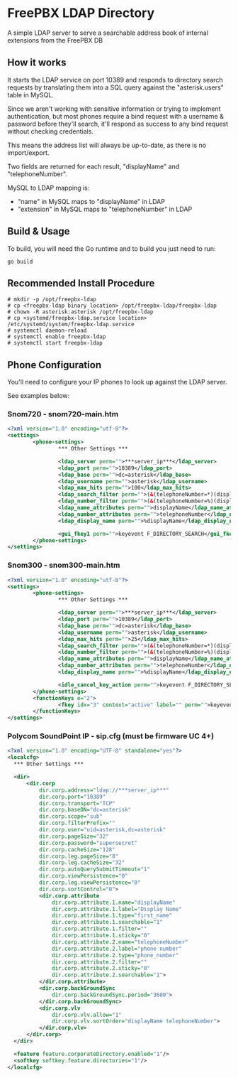 # FreePBX LDAP Directory
A simple LDAP server to serve a searchable address book of internal extensions from the FreePBX DB

## How it works
It starts the LDAP service on port 10389 and responds to directory search requests by translating them into a SQL query against the "asterisk.users" table in MySQL.

Since we aren't working with sensitive information or trying to implement authentication, but most phones require a bind request with a username & password before they'll search, it'll respond as success to any bind request without checking credentials.

This means the address list will always be up-to-date, as there is no import/export.

Two fields are returned for each result, "displayName" and "telephoneNumber".

MySQL to LDAP mapping is:
* "name" in MySQL maps to "displayName" in LDAP
* "extension" in MySQL maps to "telephoneNumber" in LDAP

## Build & Usage
To build, you will need the Go runtime and to build you just need to run:

```
go build
```

## Recommended Install Procedure
```
# mkdir -p /opt/freepbx-ldap
# cp <freepbx-ldap binary location> /opt/freepbx-ldap/freepbx-ldap
# chown -R asterisk:asterisk /opt/freepbx-ldap
# cp <systemd/freepbx-ldap.service location> /etc/systemd/system/freepbx-ldap.service
# systemctl daemon-reload
# systemctl enable freepbx-ldap
# systemctl start freepbx-ldap
```

## Phone Configuration
You'll need to configure your IP phones to look up against the LDAP server.

See examples below:

### Snom720 - snom720-main.htm
```xml
<?xml version="1.0" encoding="utf-8"?>
<settings>
        <phone-settings>
                *** Other Settings ***

                <ldap_server perm="">***server_ip***</ldap_server>
                <ldap_port perm="">10389</ldap_port>
                <ldap_base perm="">dc=asterisk</ldap_base>
                <ldap_username perm="">asterisk</ldap_username>
                <ldap_max_hits perm="">100</ldap_max_hits>
                <ldap_search_filter perm="">(&(telephoneNumber=*)(displayName=%))</ldap_search_filter>
                <ldap_number_filter perm="">(&(telephoneNumber=%)(displayName=*))</ldap_number_filter>
                <ldap_name_attributes perm="">displayName</ldap_name_attributes>
                <ldap_number_attributes perm="">telephoneNumber</ldap_number_attributes>
                <ldap_display_name perm="">%displayName</ldap_display_name>

                <gui_fkey1 perm="">keyevent F_DIRECTORY_SEARCH</gui_fkey1>
        </phone-settings>
</settings>
```

### Snom300 - snom300-main.htm
```xml
<?xml version="1.0" encoding="utf-8"?>
<settings>
        <phone-settings>
                *** Other Settings ***

                <ldap_server perm="">***server_ip***</ldap_server>
                <ldap_port perm="">10389</ldap_port>
                <ldap_base perm="">dc=asterisk</ldap_base>
                <ldap_username perm="">asterisk</ldap_username>
                <ldap_max_hits perm="">25</ldap_max_hits>
                <ldap_search_filter perm="">(&(telephoneNumber=*)(displayName=%))</ldap_search_filter>
                <ldap_number_filter perm="">(&(telephoneNumber=%)(displayName=*))</ldap_number_filter>
                <ldap_name_attributes perm="">displayName</ldap_name_attributes>
                <ldap_number_attributes perm="">telephoneNumber</ldap_number_attributes>
                <ldap_display_name perm="">%displayName</ldap_display_name>

                <idle_cancel_key_action perm="">keyevent F_DIRECTORY_SEARCH</idle_cancel_key_action>
        </phone-settings>
        <functionKeys e="2">
                <fkey idx="3" context="active" label="" perm="">keyevent F_DIRECTORY_SEARCH</fkey>
        </functionKeys>
</settings>
```

### Polycom SoundPoint IP - sip.cfg (must be firmware UC 4+)
```xml
<?xml version="1.0" encoding="UTF-8" standalone="yes"?>
<localcfg>
  *** Other Settings ***

  <dir>
      <dir.corp
          dir.corp.address="ldap://***server_ip***"
          dir.corp.port="10389"
          dir.corp.transport="TCP"
          dir.corp.baseDN="dc=asterisk"
          dir.corp.scope="sub"
          dir.corp.filterPrefix=""
          dir.corp.user="uid=asterisk,dc=asterisk"
          dir.corp.pageSize="32"
          dir.corp.password="supersecret"
          dir.corp.cacheSize="128"
          dir.corp.leg.pageSize="8"
          dir.corp.leg.cacheSize="32"
          dir.corp.autoQuerySubmitTimeout="1"
          dir.corp.viewPersistence="0"
          dir.corp.leg.viewPersistence="0"
          dir.corp.sortControl="0">
          <dir.corp.attribute
              dir.corp.attribute.1.name="displayName"
              dir.corp.attribute.1.label="Display Name"
              dir.corp.attribute.1.type="first_name"
              dir.corp.attribute.1.searchable="1"
              dir.corp.attribute.1.filter=""
              dir.corp.attribute.1.sticky="0"
              dir.corp.attribute.2.name="telephoneNumber"
              dir.corp.attribute.2.label="phone number"
              dir.corp.attribute.2.type="phone_number"
              dir.corp.attribute.2.filter=""
              dir.corp.attribute.2.sticky="0"
              dir.corp.attribute.2.searchable="1">
          </dir.corp.attribute>
          <dir.corp.backGroundSync
              dir.corp.backGroundSync.period="3600">
          </dir.corp.backGroundSync>
          <dir.corp.vlv
              dir.corp.vlv.allow="1"
              dir.corp.vlv.sortOrder="displayName telephoneNumber">
          </dir.corp.vlv>
      </dir.corp>
  </dir>

  <feature feature.corporateDirectory.enabled="1"/>
  <softkey softkey.feature.directories="1"/>
</localcfg>
